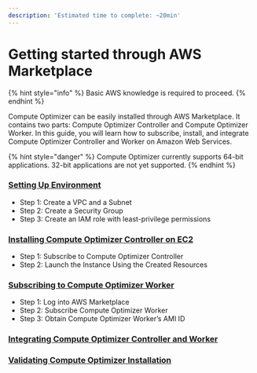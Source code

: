```yaml
---
description: 'Estimated time to complete: ~20min'
---
```


# Getting started through AWS Marketplace

{% hint style="info" %}
Basic AWS knowledge is required to proceed.
{% endhint %}

Compute Optimizer can be easily installed through AWS Marketplace. It contains two parts: Compute Optimizer Controller and Compute Optimizer Worker. In this guide, you will learn how to subscribe, install, and integrate Compute Optimizer Controller and Worker on Amazon Web Services.

{% hint style="danger" %}
Compute Optimizer currently supports 64-bit applications. 32-bit applications are not yet supported.
{% endhint %}

### [Setting Up Environment](setting-up-environment.md)

* Step 1: Create a VPC and a Subnet
* Step 2: Create a Security Group
* Step 3: Create an IAM role with least-privilege permissions

### [Installing Compute Optimizer Controller on EC2](installing-compute-optimizer-controller-on-ec2.md)

* Step 1: Subscribe to Compute Optimizer Controller
* Step 2: Launch the Instance Using the Created Resources

### [Subscribing to Compute Optimizer Worker](subscribing-to-compute-optimizer-worker.md)

* Step 1: Log into AWS Marketplace
* Step 2: Subscribe Compute Optimizer Worker
* Step 3: Obtain Compute Optimizer Worker’s AMI ID

### [Integrating Compute Optimizer Controller and Worker](integrating-compute-optimizer-controller-and-worker.md)

### [Validating Compute Optimizer Installation](validating-compute-optimizer-installation.md)



